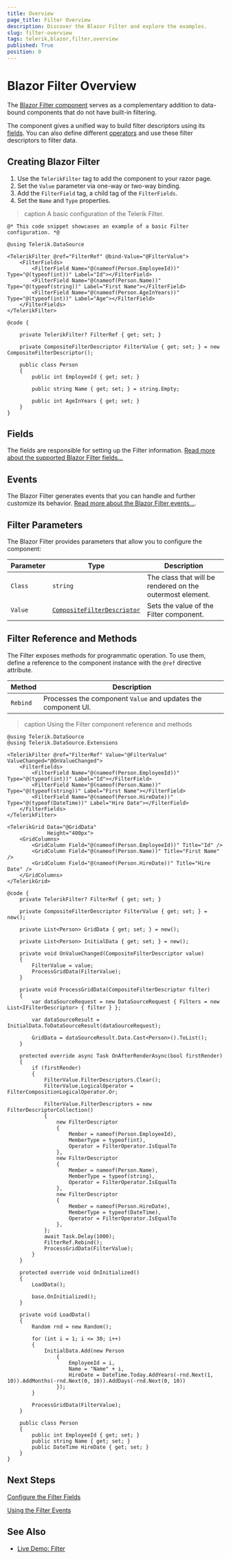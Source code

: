 ```yaml
---
title: Overview
page_title: Filter Overview
description: Discover the Blazor Filter and explore the examples.
slug: filter-overview
tags: telerik,blazor,filter,overview
published: True
position: 0
---
```


# Blazor Filter Overview
The <a href="https://www.telerik.com/blazor-ui/filter" target="_blank">Blazor Filter component</a> serves as a complementary addition to data-bound components that do not have built-in filtering.

The component gives a unified way to build filter descriptors using its [fields](slug:filter-fields). You can also define different [operators](slug:filter-operators) and use these filter descriptors to filter data.

## Creating Blazor Filter
1. Use the `TelerikFilter` tag to add the component to your razor page.
2. Set the `Value` parameter via one-way or two-way binding.
3. Add the `FilterField` tag, a child tag of the `FilterFields`.
4. Set the `Name` and `Type` properties.

>caption A basic configuration of the Telerik Filter.

````RAZOR
@* This code snippet showcases an example of a basic Filter configuration. *@

@using Telerik.DataSource

<TelerikFilter @ref="FilterRef" @bind-Value="@FilterValue">
    <FilterFields>
        <FilterField Name="@(nameof(Person.EmployeeId))" Type="@(typeof(int))" Label="Id"></FilterField>
        <FilterField Name="@(nameof(Person.Name))" Type="@(typeof(string))" Label="First Name"></FilterField>
        <FilterField Name="@(nameof(Person.AgeInYears))" Type="@(typeof(int))" Label="Age"></FilterField>
    </FilterFields>
</TelerikFilter>

@code {

    private TelerikFilter? FilterRef { get; set; }

    private CompositeFilterDescriptor FilterValue { get; set; } = new CompositeFilterDescriptor();

    public class Person
    {
        public int EmployeeId { get; set; }

        public string Name { get; set; } = string.Empty;

        public int AgeInYears { get; set; }
    }
}
````

## Fields
The fields are responsible for setting up the Filter information. [Read more about the supported Blazor Filter fields...](slug:filter-fields)

## Events
The Blazor Filter generates events that you can handle and further customize its behavior. [Read more about the Blazor Filter events...](slug:filter-events).

## Filter Parameters
The Blazor Filter provides parameters that allow you to configure the component:

| Parameter | Type | Description |
| ----------- | ----------- | ----------- |
| `Class` | `string` | The class that will be rendered on the outermost element. |
| `Value` | [`CompositeFilterDescriptor`](slug:common-features-descriptors#filtering) | Sets the value of the Filter component. |

## Filter Reference and Methods

The Filter exposes methods for programmatic operation. To use them, define a reference to the component instance with the `@ref` directive attribute.

| Method | Description |
| --- | --- |
| `Rebind` | Processes the component `Value` and updates the component UI. |

>caption Using the Filter component reference and methods

````RAZOR
@using Telerik.DataSource
@using Telerik.DataSource.Extensions

<TelerikFilter @ref="FilterRef" Value="@FilterValue" ValueChanged="@OnValueChanged">
    <FilterFields>
        <FilterField Name="@(nameof(Person.EmployeeId))" Type="@(typeof(int))" Label="Id"></FilterField>
        <FilterField Name="@(nameof(Person.Name))" Type="@(typeof(string))" Label="First Name"></FilterField>
        <FilterField Name="@(nameof(Person.HireDate))" Type="@(typeof(DateTime))" Label="Hire Date"></FilterField>
    </FilterFields>
</TelerikFilter>

<TelerikGrid Data="@GridData"
             Height="400px">
    <GridColumns>
        <GridColumn Field="@(nameof(Person.EmployeeId))" Title="Id" />
        <GridColumn Field="@(nameof(Person.Name))" Title="First Name" />
        <GridColumn Field="@(nameof(Person.HireDate))" Title="Hire Date" />
    </GridColumns>
</TelerikGrid>

@code {
    private TelerikFilter? FilterRef { get; set; }

    private CompositeFilterDescriptor FilterValue { get; set; } = new();

    private List<Person> GridData { get; set; } = new();

    private List<Person> InitialData { get; set; } = new();

    private void OnValueChanged(CompositeFilterDescriptor value)
    {
        FilterValue = value;
        ProcessGridData(FilterValue);
    }

    private void ProcessGridData(CompositeFilterDescriptor filter)
    {
        var dataSourceRequest = new DataSourceRequest { Filters = new List<IFilterDescriptor> { filter } };

        var dataSourceResult = InitialData.ToDataSourceResult(dataSourceRequest);

        GridData = dataSourceResult.Data.Cast<Person>().ToList();
    }

    protected override async Task OnAfterRenderAsync(bool firstRender)
    {
        if (firstRender)
        {
            FilterValue.FilterDescriptors.Clear();
            FilterValue.LogicalOperator = FilterCompositionLogicalOperator.Or;

            FilterValue.FilterDescriptors = new FilterDescriptorCollection() 
            {
                new FilterDescriptor
                {
                    Member = nameof(Person.EmployeeId),
                    MemberType = typeof(int),
                    Operator = FilterOperator.IsEqualTo
                },
                new FilterDescriptor
                {
                    Member = nameof(Person.Name),
                    MemberType = typeof(string),
                    Operator = FilterOperator.IsEqualTo
                },
                new FilterDescriptor
                {
                    Member = nameof(Person.HireDate),
                    MemberType = typeof(DateTime),
                    Operator = FilterOperator.IsEqualTo
                },
            };
            await Task.Delay(1000);
            FilterRef.Rebind();
            ProcessGridData(FilterValue);
        }
    }

    protected override void OnInitialized()
    {
        LoadData();

        base.OnInitialized();
    }

    private void LoadData()
    {
        Random rnd = new Random();

        for (int i = 1; i <= 30; i++)
        {
            InitialData.Add(new Person
                {
                    EmployeeId = i,
                    Name = "Name" + i,
                    HireDate = DateTime.Today.AddYears(-rnd.Next(1, 10)).AddMonths(-rnd.Next(0, 10)).AddDays(-rnd.Next(0, 10))
                });
        }

        ProcessGridData(FilterValue);
    }

    public class Person
    {
        public int EmployeeId { get; set; }
        public string Name { get; set; } 
        public DateTime HireDate { get; set; }
    }
}
````


## Next Steps
[Configure the Filter Fields](slug:filter-fields)

[Using the Filter Events](slug:filter-events)

## See Also

  * [Live Demo: Filter](https://demos.telerik.com/blazor-ui/filter/overview)
